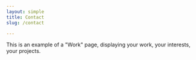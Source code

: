 ```yaml
---
layout: simple
title: Contact
slug: /contact

---
```


This is an example of a "Work" page, displaying your work, your interests, your projects.
<br />
<br />
